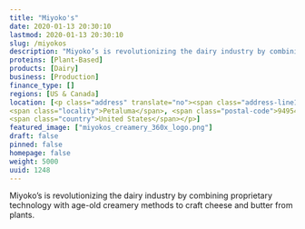 ```yaml
---
title: "Miyoko's"
date: 2020-01-13 20:30:10
lastmod: 2020-01-13 20:30:10
slug: /miyokos
description: "Miyoko’s is revolutionizing the dairy industry by combining proprietary technology with age-old creamery methods to craft cheese and butter from plants."
proteins: [Plant-Based]
products: [Dairy]
business: [Production]
finance_type: []
regions: [US & Canada]
location: [<p class="address" translate="no"><span class="address-line1">Marina Avenue</span><br>
<span class="locality">Petaluma</span>, <span class="postal-code">94954</span><br>
<span class="country">United States</span></p>]
featured_image: ["miyokos_creamery_360x_logo.png"]
draft: false
pinned: false
homepage: false
weight: 5000
uuid: 1248
---
```

<p>Miyoko’s is revolutionizing the dairy industry by combining proprietary technology with age-old creamery methods to craft cheese and butter from plants.</p>
